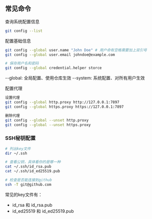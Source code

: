  ## 常见命令

查询系统配置信息
 ```bash
git config --list
 ```

配置基础信息
```bash
git config --global user.name "John Doe" # 用户命有空格需要加上双引号
git config --global user.email johndoe@example.com

# 保存用户名和密码
git config --global credential.helper storce
```
--global: 全局配置、使用仓库生效
--system: 系统配置、对所有用户生效

 配置代理
 ```bash
设置代理
git config --global http.proxy http://127.0.0.1:7897
git config --global https.proxy https://127.0.0.1:7897

删除代理
git config --global --unset http.proxy
git config --global --unset https.proxy
 ```

### SSH秘钥配置

```bash
# 列出key文件
dir ~/.ssh

# 查看公钥，具体看你的是哪一种
cat ~/.ssh/id_rsa.pub
cat ~/.ssh/id_ed25519.pub

# 检查是否能连接到github
ssh -T git@github.com

```
常见的key文件有：
* id_rsa 和 id_rsa.pub
* id_ed25519 和 id_ed25519.pub
  